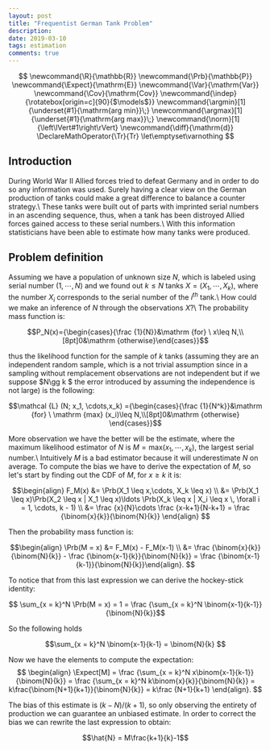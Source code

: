 ```yaml
---
layout: post
title: "Frequentist German Tank Problem"
description:
date: 2019-03-10
tags: estimation
comments: true
---
```


$$
  \newcommand{\R}{\mathbb{R}}
  \newcommand{\Prb}{\mathbb{P}}
  \newcommand{\Expect}{\mathrm{E}}
  \newcommand{\Var}{\mathrm{Var}}
  \newcommand{\Cov}{\mathrm{Cov}}
  \newcommand{\indep}{\rotatebox[origin=c]{90}{$\models$}}
  \newcommand{\argmin}[1]{\underset{#1}{\mathrm{arg min}}\;}
  \newcommand{\argmax}[1]{\underset{#1}{\mathrm{arg max}}\;}
  \newcommand{\norm}[1]{\left\lVert#1\right\rVert}
  \newcommand{\diff}{\mathrm{d}}
  \DeclareMathOperator{\Tr}{Tr}
  \let\emptyset\varnothing
$$

## Introduction

During World War II Allied forces tried to defeat Germany and in order to do so any information was used. Surely having a clear view on the German production of tanks could make a great difference to balance a counter strategy.\\
These tanks were built out of parts with imprinted serial numbers in an ascending sequence, thus, when a tank has been distroyed Allied forces gained access to these serial numbers.\\
With this information statisticians have been able to estimate how many tanks were produced.

## Problem definition

Assuming we have a population of unknown size $N$, which is labeled using serial number $(1,\cdots,N)$ and we found out $k\leq N$ tanks $X = (X_1,\cdots,X_k)$, where the number $X_i$ corresponds to the serial number of the $i^{th}$ tank.\\
How could we make an inference of $N$ through the observations $X$?\\
The probability mass function is:

$$P_N(x)={\begin{cases}{\frac {1}{N}}&\mathrm {for} \ x\leq N,\\[8pt]0&\mathrm {otherwise}\end{cases}}$$

thus the likelihood function for the sample of $k$ tanks (assuming they are an independent random sample, which is a not trivial assumption since in a sampling without remplacement observations are not independent but if we suppose $N\gg k $ the error introduced by assuming the independence is not large) is the following:

$$\mathcal {L} (N; x_1, \cdots,x_k) ={\begin{cases}{\frac {1}{N^k}}&\mathrm {for} \ \mathrm {max} (x_i)\leq N,\\[8pt]0&\mathrm {otherwise} \end{cases}}$$

More observation we have the better will be the estimate, where the maximum likelihood estimator of $N$ is $M = \mathrm {max} (x_1, \cdots,x_k)$, the largest serial number.\\
Intuitively $M$ is a bad estimator because it will underestimate $N$ on average. To compute the bias we have to derive the expectation of $M$, so let's start by finding out the CDF of $M$, for $x \geq k$ it is:

$$\begin{align} F_M(x) &= \Prb(X_1 \leq x,\cdots, X_k \leq x) \\ &= \Prb(X_1 \leq x)\Prb(X_2 \leq x | X_1 \leq x)\ldots  \Prb(X_k \leq x | X_i \leq x \, \forall i = 1, \cdots, k - 1) \\ &= \frac {x}{N}\cdots \frac {x-k+1}{N-k+1} = \frac {\binom{x}{k}}{\binom{N}{k}}  \end{align} $$


Then the probability mass function is:

$$\begin{align} \Prb(M = x) &= F_M(x) - F_M(x-1) \\ &= \frac {\binom{x}{k}}{\binom{N}{k}} - \frac {\binom{x-1}{k}}{\binom{N}{k}}   = \frac {\binom{x-1}{k-1}}{\binom{N}{k}}\end{align}. $$

To notice that from this last expression we can derive the hockey-stick identity:

$$ \sum_{x = k}^N \Prb(M = x) = 1 = \frac {\sum_{x = k}^N \binom{x-1}{k-1}}{\binom{N}{k}}$$

So the following holds

$$\sum_{x = k}^N \binom{x-1}{k-1} = \binom{N}{k} $$

Now we have the elements to compute the expectation: 
$$ \begin{align} \Expect[M] = \frac {\sum_{x = k}^N x\binom{x-1}{k-1}}{\binom{N}{k}} = \frac {\sum_{x = k}^N k\binom{x}{k}}{\binom{N}{k}} = k\frac{\binom{N+1}{k+1}}{\binom{N}{k}} = k\frac {N+1}{k+1} \end{align}. $$

  The bias of this estimate is $(k-N)/(k+1)$, so only observing the entirety of production we can guarantee an unbiased estimate. In order to correct the bias we can rewrite the last expression to obtain:
  
$$\hat{N} = M\frac{k+1}{k}-1$$





